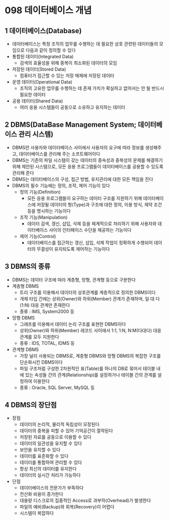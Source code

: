 # 098 데이터베이스 개념

## 1 데이터베이스(Database)

- 데이터베이스는 특정 조직의 업무를 수행하는 데 필요한 상호 관련된 데이터들의 모임으로 다음과 같이 정의할 수 있다
- 통합된 데이터(Integrated Data)
  - 검색의 효율성을 위해 중복이 최소화된 데이터의 모임
- 저장된 데이터(Stored Data)
  - 컴퓨터가 접근할 수 있는 저장 매체에 저장된 데이터
- 운영 데이터(Operational Data)
  - 조직의 고유한 업무를 수행하는 데 존재 가치가 확실하고 없어서는 안 될 반드시 필요한 데이터
- 공용 데이터(Shared Data)
  - 여러 응용 시스템들이 공동으로 소유하고 유지하는 데이터



## 2 DBMS(DataBase Management System; 데이터베이스 관리 시스템)

- DBMS란 사용자와 데이터베이스 사이에서 사용자의 요구에 따라 정보를 생성해주고, 데이터베이스를 관리해 주는 소프트웨어이다
- DBMS는 기존의 파일 시스템이 갖는 데이터의 종속성과 중복성의 문제를 해결하기 위해 제안된 시스템으로, 모든 응용 프로그램들이 데이터베이스를 공용할 수 있도록 관리해 준다
- DBMS는 데이터베이스의 구성, 접근 방법, 유지관리에 대한 모든 책임을 진다
- DBMS의 필수 기능에는 정의, 조작, 제어 기능이 있다
  - 정의 기능(Definition)
    - 모든 응용 프로그램들이 요구하는 데이터 구조를 지원하기 위해 데이터베이스에 저장될 데이터의 형(Type)과 구조에 대한 정의, 이용 방식, 제약 조건 등을 명시하는 기능이다
  - 조작 기능(Manipulation)
    - 데이터 검색, 갱신, 삽입, 삭제 등을 체계적으로 처리하기 위해 사용자와 데이터베이스 사이의 인터페이스 수단을 제공하는 기능이다
  - 제어 기능(Control)
    - 데이터베이스를 접근하는 갱신, 삽입, 삭제 작업이 정확하게 수행되어 데이터의 무결성이 유지되도록 제어하는 기능이다



## 3 DBMS의 종류

- DBMS는 데이터 구조에 따라 계층형, 망형, 관계형 등으로 구분한다
- 계층형 DBMS
  - 트리 구조를 이용해서 데이터의 상호관계를 계층적으로 정의한 DBMS이다
  - 개체 타입 간에는 상위(Owner)와 하위(Member) 관계가 존재하며, 일 대 다(1:N) 대응 관계만 존재한다
  - 종류 : IMS, System2000 등
- 망형 DBMS
  - 그래프를 이용해서 데이터 논리 구조를 표현한 DBMS이다
  - 상위(Owner)와 하위(Member) 레코드 사이에서 1:1, 1:N, N:M(다대다) 대응 관계를 모두 지원한다
  - 종류 : IDS, TOTAL, IDMS 등
- 관계형 DBMS
  - 가장 널리 사용되는 DBMS로, 계층형 DBMS와 망형 DBMS의 복잡한 구조를 단순화시킨 DBMS이다
  - 파일 구조처럼 구성한 2차원적인 표(Table)를 하나의 DB로 묶어서 테이블 내에 있는 속성들 간의 관계(Relationship)를 설정하거나 테이블 간의 관계를 설정하여 이용한다
  - 종류 : Oracle, SQL Server, MySQL 등



## 4 DBMS의 장단점

- 장점
  - 데이터의 논리적, 물리적 독립성이 모장된다
  - 데이터의 중복을 피할 수 있어 기억공간이 절약된다
  - 저장된 자료를 공동으로 이용할 수 있다
  - 데이터의 일관성을 유지할 수 있다
  - 보안을 유지할 수 있다
  - 데이터를 표준화할 수 있다
  - 데이터를 통합하여 관리할 수 있다
  - 항상 최신의 데이터를 유지한다
  - 데이터의 실시간 처리가 가능하다
- 단점
  - 데이터베이스의 전문가가 부족하다
  - 전산화 비용이 증가한다
  - 대용량 디스크로의 집중적인 Access로 과부하(Overhead)가 발생한다
  - 파일의 예비(Backup)와 회복(Recovery)이 어렵다
  - 시스템이 복잡하다

